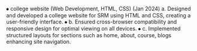 ⦁ college website (Web Development, HTML, CSS)                                               (Jan 2024) 
a. Designed and developed a college website for SRM using HTML and CSS, creating a user-friendly interface.
⦁ b. Ensured cross-browser compatibility and responsive design for optimal viewing on all devices.
⦁ c. Implemented structured layouts for sections such as home, about, course, blogs enhancing site navigation.
